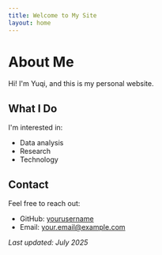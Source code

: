```yaml
---
title: Welcome to My Site
layout: home
---
```


# About Me

Hi! I'm Yuqi, and this is my personal website.

## What I Do

I'm interested in:
- Data analysis
- Research
- Technology

## Contact

Feel free to reach out:
- GitHub: [yourusername](https://github.com/yourusername)
- Email: your.email@example.com

*Last updated: July 2025*
